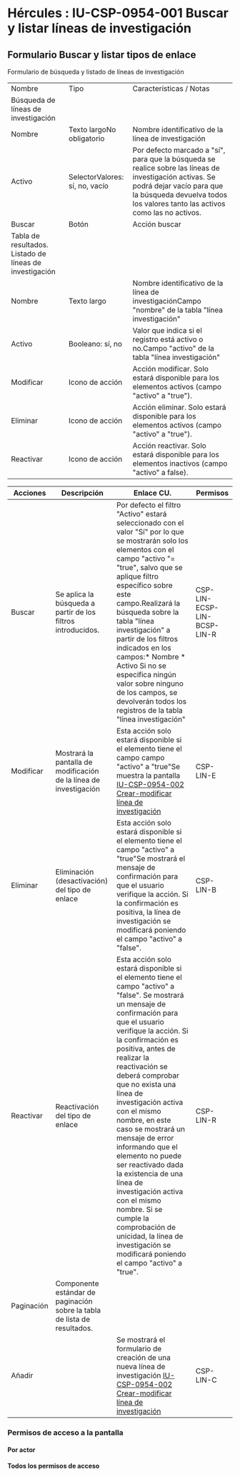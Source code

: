 # Hércules : IU\-CSP\-0954\-001 Buscar y listar líneas de investigación



## Formulario Buscar y listar tipos de enlace

Formulario de búsqueda y listado de líneas de investigación



|  | | |
| --- | --- | --- |
| Nombre | Tipo | Características / Notas |
| Búsqueda de líneas de investigación | | |
| Nombre | Texto largoNo obligatorio | Nombre identificativo de la línea de investigación |
| Activo | SelectorValores: sí, no, vacío | Por defecto marcado a "sí", para que la búsqueda se realice sobre las líneas de investigación activas. Se podrá dejar vacío para que la búsqueda devuelva todos los valores tanto las activos como las no activos. |
| Buscar | Botón | Acción buscar |
| Tabla de resultados. Listado de líneas de investigación | | |
| Nombre | Texto largo | Nombre identificativo de la línea de investigaciónCampo "nombre" de la tabla "línea investigación" |
| Activo | Booleano: sí, no | Valor que indica si el registro está activo o no.Campo "activo" de la tabla "línea investigación" |
| Modificar | Icono de acción | Acción modificar. Solo estará disponible para los elementos activos (campo "activo" a "true"). |
| Eliminar | Icono de acción | Acción eliminar. Solo estará disponible para los elementos activos (campo "activo" a "true"). |
| Reactivar | Icono de acción | Acción reactivar. Solo estará disponible para los elementos inactivos (campo "activo" a false). |



| Acciones | Descripción | Enlace CU. | Permisos |
| --- | --- | --- | --- |
| Buscar | Se aplica la búsqueda a partir de los filtros introducidos. | Por defecto el filtro "Activo" estará seleccionado con el valor "Sí" por lo que se mostrarán solo los elementos con el campo "activo "\= "true", salvo que se aplique filtro específico sobre este campo.Realizará la búsqueda sobre la tabla "línea investigación" a partir de los filtros indicados en los campos:* Nombre * Activo  Si no se especifica ningún valor sobre ninguno de los campos, se devolverán todos los registros de la tabla "línea investigación" | CSP\-LIN\-ECSP\-LIN\-BCSP\-LIN\-R |
| Modificar | Mostrará la pantalla de modificación de la línea de investigación | Esta acción solo estará disponible si el elemento tiene el campo campo "activo" a "true"Se muestra la pantalla [IU\-CSP\-0954\-002 Crear\-modificar línea de investigación](/hercules/sgi-sistema-de-gestion-de-investigacion/requisitos-y-analisis-funcional/analisis-funcional-sgi-hercules/csp-modulo-de-convocatorias-ayudas-solicitudes-proyectos-y-contratos-y-grupos-de-investigacion/csp-interfaz-de-usuario/iu-csp-0950-grupos-de-investigacion/iu-csp-0954-configuracion/iu-csp-0954-002-crear-modificar-linea-de-investigacion.md "/hercules/sgi-sistema-de-gestion-de-investigacion/requisitos-y-analisis-funcional/analisis-funcional-sgi-hercules/csp-modulo-de-convocatorias-ayudas-solicitudes-proyectos-y-contratos-y-grupos-de-investigacion/csp-interfaz-de-usuario/iu-csp-0950-grupos-de-investigacion/iu-csp-0954-configuracion/iu-csp-0954-002-crear-modificar-linea-de-investigacion.md") | CSP\-LIN\-E |
| Eliminar | Eliminación (desactivación) del tipo de enlace | Esta acción solo estará disponible si el elemento tiene el campo "activo" a "true"Se mostrará el mensaje de confirmación para que el usuario verifique la acción. Si la confirmación es positiva, la línea de investigación se modificará poniendo el campo "activo" a "false". | CSP\-LIN\-B |
| Reactivar | Reactivación del tipo de enlace | Esta acción solo estará disponible si el elemento tiene el campo "activo" a "false". Se mostrará un mensaje de confirmación para que el usuario verifique la acción. Si la confirmación es positiva, antes de realizar la reactivación se deberá comprobar que no exista una línea de investigación activa con el mismo nombre, en este caso se mostrará un mensaje de error informando que el elemento no puede ser reactivado dada la existencia de una línea de investigación activa con el mismo nombre. Si se cumple la comprobación de unicidad, la línea de investigación se modificará poniendo el campo "activo" a "true". | CSP\-LIN\-R |
| Paginación | Componente estándar de paginación sobre la tabla de lista de resultados. |  |  |
| Añadir |  | Se mostrará el formulario de creación de una nueva línea de investigación [IU\-CSP\-0954\-002 Crear\-modificar línea de investigación](/hercules/sgi-sistema-de-gestion-de-investigacion/requisitos-y-analisis-funcional/analisis-funcional-sgi-hercules/csp-modulo-de-convocatorias-ayudas-solicitudes-proyectos-y-contratos-y-grupos-de-investigacion/csp-interfaz-de-usuario/iu-csp-0950-grupos-de-investigacion/iu-csp-0954-configuracion/iu-csp-0954-002-crear-modificar-linea-de-investigacion.md "/hercules/sgi-sistema-de-gestion-de-investigacion/requisitos-y-analisis-funcional/analisis-funcional-sgi-hercules/csp-modulo-de-convocatorias-ayudas-solicitudes-proyectos-y-contratos-y-grupos-de-investigacion/csp-interfaz-de-usuario/iu-csp-0950-grupos-de-investigacion/iu-csp-0954-configuracion/iu-csp-0954-002-crear-modificar-linea-de-investigacion.md") | CSP\-LIN\-C |

### Permisos de acceso a la pantalla

#### Por actor

#### Todos los permisos de acceso




